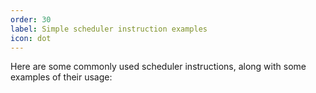 ```yaml
---
order: 30
label: Simple scheduler instruction examples
icon: dot
---
```


Here are some commonly used scheduler instructions, along with some examples of their usage: